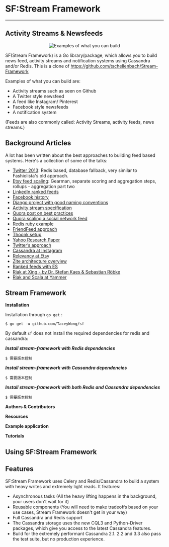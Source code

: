 # SF:Stream Framework
---------------------

## Activity Streams & Newsfeeds ##

<p align="center">
  <img src="https://dvqg2dogggmn6.cloudfront.net/images/mood-home.png" alt="Examples of what you can build" title="What you can build"/>
</p>

SF(Stream Framework) is a Go library/package, which allows you to build news feed, activity streams and notification systems using Cassandra and/or Redis. This is a clone of  https://github.com/tschellenbach/Stream-Framework

Examples of what you can build are:

* Activity streams such as seen on Github
* A Twitter style newsfeed
* A feed like Instagram/ Pinterest
* Facebook style newsfeeds
* A notification system

(Feeds are also commonly called: Activity Streams, activity feeds, news streams.)

## Background Articles ##

A lot has been written about the best approaches to building feed based systems.
Here's a collection of some of the talks:

-   [Twitter 2013][twitter_2013]: Redis based, database fallback, very similar to Fashiolista's old approach.
-   [Etsy feed scaling][etsy]: Gearman, separate scoring and aggregation steps, rollups - aggregation part two
-   [LinkedIn ranked feeds][linkedin]
-   [Facebook history][facebook]
-   [Django project with good naming conventions][djproject]
-   [Activity stream specification][activity_stream]
-   [Quora post on best practices][quora]
-   [Quora scaling a social network feed][quora2]
-   [Redis ruby example][redisruby]
-   [FriendFeed approach][friendfeed]
-   [Thoonk setup][thoonk]
-   [Yahoo Research Paper][yahoo]
-   [Twitter’s approach][twitter]
-   [Cassandra at Instagram][instagram]
-   [Relevancy at Etsy][etsy_relevancy]
-   [Zite architecture overview][zite]
-   [Ranked feeds with ES][es]
-   [Riak at Xing - by Dr. Stefan Kaes & Sebastian Röbke][xing]
-   [Riak and Scala at Yammer][yammer]


## Stream Framework ##


**Installation**

Installation through `go get` :

    $ go get -u github.com/TaceyWong/sf

By default `sf` does not install the required dependencies for redis and cassandra:

***Install stream-framework with Redis dependencies***

    $ 需要版本控制

***Install stream-framework with Cassandra dependencies***

    $ 需要版本控制

***Install stream-framework with both Redis and Cassandra dependencies***

    $ 需要版本控制


**Authors & Contributors**



**Resources**

 

**Example application**



**Tutorials**

 


## Using SF:Stream Framework ##



## Features ##

SF:Stream Framework uses Celery and Redis/Cassandra to build a system with heavy writes and extremely light reads.
It features:

  - Asynchronous tasks (All the heavy lifting happens in the background, your users don't wait for it)
  - Reusable components (You will need to make tradeoffs based on your use cases, Stream Framework doesn't get in your way)
  - Full Cassandra and Redis support
  - The Cassandra storage uses the new CQL3 and Python-Driver packages, which give you access to the latest Cassandra features.
  - Build for the extremely performant Cassandra 2.1. 2.2 and 3.3 also pass the test suite, but no production experience.


<!-- links -->

[stream-url]: https://getstream.io/
[fashiolista]: http://www.fashiolista.com/
[blog]: https://getstream.io/blog/introducing-the-stream-framework/
[stream_js]: https://github.com/tschellenbach/stream-js
[stream_python]: https://github.com/tschellenbach/stream-python
[stream_php]: https://github.com/tbarbugli/stream-php
[stream_ruby]: https://github.com/tbarbugli/stream-ruby
[fashiolista_flat]: http://www.fashiolista.com/feed/?feed_type=F
[fashiolista_aggregated]: http://www.fashiolista.com/feed/?feed_type=A
[fashiolista_notification]: http://www.fashiolista.com/my_style/notification/
[example_app_link]: https://github.com/tbarbugli/stream_framework_example
[twitter_2013]: http://highscalability.com/blog/2013/7/8/the-architecture-twitter-uses-to-deal-with-150m-active-users.html
[etsy]: http://www.slideshare.net/danmckinley/etsy-activity-feeds-architecture/
[quora]: http://www.quora.com/What-are-best-practices-for-building-something-like-a-News-Feed?q=news+feeds
[linkedin]: https://engineering.linkedin.com/blog/2016/03/followfeed--linkedin-s-feed-made-faster-and-smarter
[facebook]: http://www.infoq.com/presentations/Facebook-Software-Stack
[djproject]: https://github.com/justquick/django-activity-stream
[activity_stream]: http://activitystrea.ms/specs/atom/1.0/
[quora2]: http://www.quora.com/What-are-the-scaling-issues-to-keep-in-mind-while-developing-a-social-network-feed
[redisruby]: http://blog.waxman.me/how-to-build-a-fast-news-feed-in-redis
[friendfeed]: http://backchannel.org/blog/friendfeed-schemaless-mysql
[thoonk]: http://blog.thoonk.com/
[yahoo]: http://jeffterrace.com/docs/feeding-frenzy-sigmod10-web.pdf
[twitter]: http://www.slideshare.net/nkallen/q-con-3770885
[instagram]: http://planetcassandra.org/blog/post/instagram-making-the-switch-to-cassandra-from-redis-75-instasavings
[etsy_relevancy]: http://mimno.infosci.cornell.edu/info6150/readings/p1640-hu.pdf
[zite]: http://blog.zite.com/2012/01/11/zite-under-the-hood/
[es]: https://speakerdeck.com/viadeoteam/a-personalized-news-feed
[xing]: https://www.youtube.com/watch?v=38yKu5HR-tM
[yammer]: http://basho.com/posts/business/riak-and-scala-at-yammer/
[mellowmorning_example]: http://www.mellowmorning.com/2013/10/18/scalable-pinterest-tutorial-feedly-redis/
[Documentation]: https://stream-framework.readthedocs.io/
[Bug Tracker]: https://github.com/tschellenbach/Stream-Framework/issues
[Code]: http://github.com/tschellenbach/Stream-Framework
[Travis CI]: http://travis-ci.org/tschellenbach/Stream-Framework/
[Stackoverflow]: http://stackoverflow.com/questions/tagged/stream-framework

